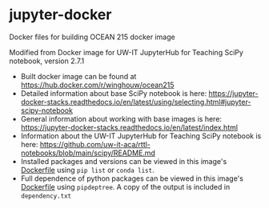 # jupyter-docker

Docker files for building OCEAN 215 docker image

Modified from Docker image for UW-IT JupyterHub for Teaching SciPy notebook, version 2.7.1

- Built docker image can be found at https://hub.docker.com/r/winghouw/ocean215
- Detailed information about base SciPy notebook is here: https://jupyter-docker-stacks.readthedocs.io/en/latest/using/selecting.html#jupyter-scipy-notebook
- General information about working with base images is here: https://jupyter-docker-stacks.readthedocs.io/en/latest/index.html
- Information about the UW-IT JupyterHub for Teaching SciPy notebook is here: https://github.com/uw-it-aca/rttl-notebooks/blob/main/scipy/README.md
- Installed packages and versions can be viewed in this image's [Dockerfile](Dockerfile) using `pip list` or `conda list`.
- Full dependence of python packages can be viewed in this image's [Dockerfile](Dockerfile) using `pipdeptree`. A copy of the output is included in `dependency.txt`

